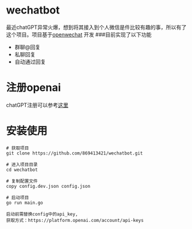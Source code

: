# wechatbot
最近chatGPT异常火爆，想到将其接入到个人微信是件比较有趣的事，所以有了这个项目。项目基于[openwechat](https://github.com/eatmoreapple/openwechat)
开发
###目前实现了以下功能
 + 群聊@回复
 + 私聊回复
 + 自动通过回复
 
# 注册openai
chatGPT注册可以参考[这里](https://juejin.cn/post/7173447848292253704)

# 安装使用
````
# 获取项目
git clone https://github.com/869413421/wechatbot.git

# 进入项目目录
cd wechatbot

# 复制配置文件
copy config.dev.json config.json

# 启动项目
go run main.go

启动前需替换config中的api_key,
获取方式：https://platform.openai.com/account/api-keys
